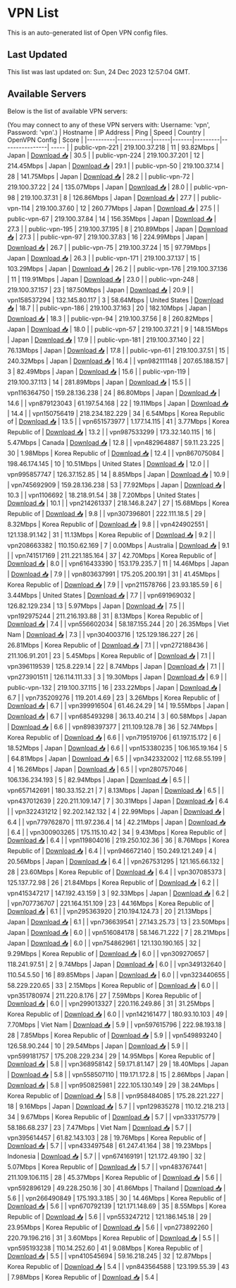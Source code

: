 # VPN List

This is an auto-generated list of Open VPN config files.

## Last Updated

This list was last updated on: Sun, 24 Dec 2023 12:57:04 GMT.

## Available Servers

Below is the list of available VPN servers:

(You may connect to any of these VPN servers with: Username: 'vpn', Password: 'vpn'.)
| Hostname | IP Address | Ping | Speed | Country | OpenVPN Config | Score |
|----------|------------|------|-------|---------|----------------| ----- |
| public-vpn-221 | 219.100.37.218 | 11 | 93.82Mbps | Japan | [Download 📥](./configs/server_0_JP.ovpn) | 30.5 |
| public-vpn-224 | 219.100.37.201 | 12 | 214.45Mbps | Japan | [Download 📥](./configs/server_1_JP.ovpn) | 29.1 |
| public-vpn-50 | 219.100.37.14 | 28 | 141.75Mbps | Japan | [Download 📥](./configs/server_2_JP.ovpn) | 28.2 |
| public-vpn-72 | 219.100.37.22 | 24 | 135.07Mbps | Japan | [Download 📥](./configs/server_3_JP.ovpn) | 28.0 |
| public-vpn-98 | 219.100.37.31 | 8 | 126.86Mbps | Japan | [Download 📥](./configs/server_4_JP.ovpn) | 27.7 |
| public-vpn-114 | 219.100.37.60 | 12 | 260.77Mbps | Japan | [Download 📥](./configs/server_5_JP.ovpn) | 27.5 |
| public-vpn-67 | 219.100.37.84 | 14 | 156.35Mbps | Japan | [Download 📥](./configs/server_6_JP.ovpn) | 27.3 |
| public-vpn-195 | 219.100.37.195 | 8 | 210.89Mbps | Japan | [Download 📥](./configs/server_7_JP.ovpn) | 27.3 |
| public-vpn-97 | 219.100.37.83 | 16 | 224.99Mbps | Japan | [Download 📥](./configs/server_8_JP.ovpn) | 26.7 |
| public-vpn-75 | 219.100.37.24 | 15 | 97.79Mbps | Japan | [Download 📥](./configs/server_9_JP.ovpn) | 26.3 |
| public-vpn-171 | 219.100.37.137 | 15 | 103.29Mbps | Japan | [Download 📥](./configs/server_10_JP.ovpn) | 26.2 |
| public-vpn-176 | 219.100.37.136 | 11 | 119.91Mbps | Japan | [Download 📥](./configs/server_11_JP.ovpn) | 23.0 |
| public-vpn-248 | 219.100.37.157 | 23 | 187.50Mbps | Japan | [Download 📥](./configs/server_12_JP.ovpn) | 20.9 |
| vpn158537294 | 132.145.80.117 | 3 | 58.64Mbps | United States | [Download 📥](./configs/server_13_US.ovpn) | 18.7 |
| public-vpn-186 | 219.100.37.163 | 20 | 182.10Mbps | Japan | [Download 📥](./configs/server_14_JP.ovpn) | 18.3 |
| public-vpn-94 | 219.100.37.56 | 8 | 260.82Mbps | Japan | [Download 📥](./configs/server_15_JP.ovpn) | 18.0 |
| public-vpn-57 | 219.100.37.21 | 9 | 148.15Mbps | Japan | [Download 📥](./configs/server_16_JP.ovpn) | 17.9 |
| public-vpn-181 | 219.100.37.140 | 22 | 76.13Mbps | Japan | [Download 📥](./configs/server_17_JP.ovpn) | 17.8 |
| public-vpn-61 | 219.100.37.51 | 15 | 240.32Mbps | Japan | [Download 📥](./configs/server_18_JP.ovpn) | 16.4 |
| vpn982111148 | 207.65.188.157 | 3 | 82.49Mbps | Japan | [Download 📥](./configs/server_19_JP.ovpn) | 15.6 |
| public-vpn-119 | 219.100.37.113 | 14 | 281.89Mbps | Japan | [Download 📥](./configs/server_20_JP.ovpn) | 15.5 |
| vpn116364750 | 159.28.136.238 | 24 | 86.80Mbps | Japan | [Download 📥](./configs/server_21_JP.ovpn) | 14.6 |
| vpn879123043 | 61.197.54.168 | 22 | 19.11Mbps | Japan | [Download 📥](./configs/server_22_JP.ovpn) | 14.4 |
| vpn150756419 | 218.234.182.229 | 34 | 6.54Mbps | Korea Republic of | [Download 📥](./configs/server_23_KR.ovpn) | 13.5 |
| vpn651573977 | 1.177.14.115 | 41 | 3.77Mbps | Korea Republic of | [Download 📥](./configs/server_24_KR.ovpn) | 13.2 |
| vpn987533299 | 173.32.140.115 | 16 | 5.47Mbps | Canada | [Download 📥](./configs/server_25_CA.ovpn) | 12.8 |
| vpn482964887 | 59.11.23.225 | 30 | 1.98Mbps | Korea Republic of | [Download 📥](./configs/server_26_KR.ovpn) | 12.4 |
| vpn867075084 | 198.46.174.145 | 10 | 10.51Mbps | United States | [Download 📥](./configs/server_27_US.ovpn) | 12.0 |
| vpn995857747 | 126.37.152.85 | 14 | 8.85Mbps | Japan | [Download 📥](./configs/server_28_JP.ovpn) | 10.9 |
| vpn745692909 | 159.28.136.238 | 53 | 77.92Mbps | Japan | [Download 📥](./configs/server_29_JP.ovpn) | 10.3 |
| vpn1106692 | 18.218.91.54 | 38 | 7.20Mbps | United States | [Download 📥](./configs/server_30_US.ovpn) | 10.1 |
| vpn214261337 | 218.146.8.247 | 27 | 15.68Mbps | Korea Republic of | [Download 📥](./configs/server_31_KR.ovpn) | 9.8 |
| vpn307396801 | 222.111.18.5 | 29 | 8.32Mbps | Korea Republic of | [Download 📥](./configs/server_32_KR.ovpn) | 9.8 |
| vpn424902551 | 121.138.91.142 | 31 | 11.13Mbps | Korea Republic of | [Download 📥](./configs/server_33_KR.ovpn) | 9.2 |
| vpn208663382 | 110.150.62.169 | 7 | 0.00Mbps | Australia | [Download 📥](./configs/server_34_AU.ovpn) | 9.1 |
| vpn741517169 | 211.221.185.164 | 37 | 42.70Mbps | Korea Republic of | [Download 📥](./configs/server_35_KR.ovpn) | 8.0 |
| vpn616433390 | 153.179.235.7 | 11 | 14.46Mbps | Japan | [Download 📥](./configs/server_36_JP.ovpn) | 7.9 |
| vpn803637991 | 175.205.200.191 | 31 | 41.45Mbps | Korea Republic of | [Download 📥](./configs/server_37_KR.ovpn) | 7.9 |
| vpn211578766 | 23.93.185.59 | 6 | 3.44Mbps | United States | [Download 📥](./configs/server_38_US.ovpn) | 7.7 |
| vpn691969032 | 126.82.129.234 | 13 | 5.97Mbps | Japan | [Download 📥](./configs/server_39_JP.ovpn) | 7.5 |
| vpn192975244 | 211.216.193.88 | 31 | 8.13Mbps | Korea Republic of | [Download 📥](./configs/server_40_KR.ovpn) | 7.4 |
| vpn556602034 | 58.187.155.244 | 20 | 26.35Mbps | Viet Nam | [Download 📥](./configs/server_41_VN.ovpn) | 7.3 |
| vpn304003716 | 125.129.186.227 | 26 | 26.81Mbps | Korea Republic of | [Download 📥](./configs/server_42_KR.ovpn) | 7.1 |
| vpn272188436 | 211.106.91.201 | 23 | 5.45Mbps | Korea Republic of | [Download 📥](./configs/server_43_KR.ovpn) | 7.1 |
| vpn396119539 | 125.8.229.14 | 22 | 8.74Mbps | Japan | [Download 📥](./configs/server_44_JP.ovpn) | 7.1 |
| vpn273901511 | 126.114.111.33 | 3 | 19.30Mbps | Japan | [Download 📥](./configs/server_45_JP.ovpn) | 6.9 |
| public-vpn-132 | 219.100.37.115 | 16 | 233.22Mbps | Japan | [Download 📥](./configs/server_46_JP.ovpn) | 6.7 |
| vpn735209276 | 119.201.4.69 | 23 | 3.26Mbps | Korea Republic of | [Download 📥](./configs/server_47_KR.ovpn) | 6.7 |
| vpn399916504 | 61.46.24.29 | 14 | 19.55Mbps | Japan | [Download 📥](./configs/server_48_JP.ovpn) | 6.7 |
| vpn685493298 | 36.13.40.214 | 3 | 60.58Mbps | Japan | [Download 📥](./configs/server_49_JP.ovpn) | 6.6 |
| vpn898397377 | 211.109.128.78 | 36 | 52.74Mbps | Korea Republic of | [Download 📥](./configs/server_50_KR.ovpn) | 6.6 |
| vpn719519706 | 61.197.15.172 | 6 | 18.52Mbps | Japan | [Download 📥](./configs/server_51_JP.ovpn) | 6.6 |
| vpn153380235 | 106.165.19.164 | 5 | 64.81Mbps | Japan | [Download 📥](./configs/server_52_JP.ovpn) | 6.5 |
| vpn342332002 | 112.68.55.199 | 4 | 16.26Mbps | Japan | [Download 📥](./configs/server_53_JP.ovpn) | 6.5 |
| vpn280757046 | 106.136.234.193 | 5 | 82.94Mbps | Japan | [Download 📥](./configs/server_54_JP.ovpn) | 6.5 |
| vpn657142691 | 180.33.152.21 | 7 | 8.13Mbps | Japan | [Download 📥](./configs/server_55_JP.ovpn) | 6.5 |
| vpn437012639 | 220.211.109.147 | 7 | 30.31Mbps | Japan | [Download 📥](./configs/server_56_JP.ovpn) | 6.4 |
| vpn322431212 | 92.202.142.132 | 4 | 22.99Mbps | Japan | [Download 📥](./configs/server_57_JP.ovpn) | 6.4 |
| vpn779762870 | 111.97.236.4 | 14 | 42.21Mbps | Japan | [Download 📥](./configs/server_58_JP.ovpn) | 6.4 |
| vpn300903265 | 175.115.10.42 | 34 | 9.43Mbps | Korea Republic of | [Download 📥](./configs/server_59_KR.ovpn) | 6.4 |
| vpn119804016 | 219.250.102.36 | 36 | 8.76Mbps | Korea Republic of | [Download 📥](./configs/server_60_KR.ovpn) | 6.4 |
| vpn946672140 | 150.249.121.249 | 4 | 20.56Mbps | Japan | [Download 📥](./configs/server_61_JP.ovpn) | 6.4 |
| vpn267531295 | 121.165.66.132 | 28 | 23.60Mbps | Korea Republic of | [Download 📥](./configs/server_62_KR.ovpn) | 6.4 |
| vpn307085373 | 125.137.72.98 | 26 | 21.84Mbps | Korea Republic of | [Download 📥](./configs/server_63_KR.ovpn) | 6.2 |
| vpn415347217 | 147.192.43.159 | 3 | 92.33Mbps | Japan | [Download 📥](./configs/server_64_JP.ovpn) | 6.2 |
| vpn707736707 | 221.164.151.109 | 23 | 44.16Mbps | Korea Republic of | [Download 📥](./configs/server_65_KR.ovpn) | 6.1 |
| vpn295363920 | 210.194.124.73 | 20 | 21.13Mbps | Japan | [Download 📥](./configs/server_66_JP.ovpn) | 6.1 |
| vpn736639541 | 27.143.25.73 | 13 | 23.50Mbps | Japan | [Download 📥](./configs/server_67_JP.ovpn) | 6.0 |
| vpn516084178 | 58.146.71.222 | 7 | 28.21Mbps | Japan | [Download 📥](./configs/server_68_JP.ovpn) | 6.0 |
| vpn754862961 | 121.130.190.165 | 32 | 9.29Mbps | Korea Republic of | [Download 📥](./configs/server_69_KR.ovpn) | 6.0 |
| vpn309270657 | 118.241.97.51 | 2 | 9.74Mbps | Japan | [Download 📥](./configs/server_70_JP.ovpn) | 6.0 |
| vpn349132640 | 110.54.5.50 | 16 | 89.85Mbps | Japan | [Download 📥](./configs/server_71_JP.ovpn) | 6.0 |
| vpn323440655 | 58.229.220.65 | 33 | 2.15Mbps | Korea Republic of | [Download 📥](./configs/server_72_KR.ovpn) | 6.0 |
| vpn351780974 | 211.220.8.176 | 27 | 7.59Mbps | Korea Republic of | [Download 📥](./configs/server_73_KR.ovpn) | 6.0 |
| vpn299013327 | 220.116.249.86 | 31 | 31.25Mbps | Korea Republic of | [Download 📥](./configs/server_74_KR.ovpn) | 6.0 |
| vpn142161477 | 180.93.10.103 | 49 | 7.70Mbps | Viet Nam | [Download 📥](./configs/server_75_VN.ovpn) | 5.9 |
| vpn597615796 | 222.98.193.18 | 28 | 7.85Mbps | Korea Republic of | [Download 📥](./configs/server_76_KR.ovpn) | 5.9 |
| vpn549893240 | 126.58.90.244 | 10 | 29.54Mbps | Japan | [Download 📥](./configs/server_77_JP.ovpn) | 5.9 |
| vpn599181757 | 175.208.229.234 | 29 | 14.95Mbps | Korea Republic of | [Download 📥](./configs/server_78_KR.ovpn) | 5.8 |
| vpn368958142 | 59.171.81.147 | 29 | 18.40Mbps | Japan | [Download 📥](./configs/server_79_JP.ovpn) | 5.8 |
| vpn558507110 | 119.171.172.8 | 15 | 2.86Mbps | Japan | [Download 📥](./configs/server_80_JP.ovpn) | 5.8 |
| vpn950825981 | 222.105.130.149 | 29 | 38.24Mbps | Korea Republic of | [Download 📥](./configs/server_81_KR.ovpn) | 5.8 |
| vpn958484085 | 175.28.221.227 | 18 | 9.16Mbps | Japan | [Download 📥](./configs/server_82_JP.ovpn) | 5.7 |
| vpn129835278 | 110.12.218.213 | 34 | 9.67Mbps | Korea Republic of | [Download 📥](./configs/server_83_KR.ovpn) | 5.7 |
| vpn333175779 | 58.186.68.237 | 23 | 7.47Mbps | Viet Nam | [Download 📥](./configs/server_84_VN.ovpn) | 5.7 |
| vpn395614457 | 61.82.143.103 | 28 | 19.76Mbps | Korea Republic of | [Download 📥](./configs/server_85_KR.ovpn) | 5.7 |
| vpn433497548 | 61.247.41.164 | 38 | 19.23Mbps | Indonesia | [Download 📥](./configs/server_86_ID.ovpn) | 5.7 |
| vpn674169191 | 121.172.49.190 | 32 | 5.07Mbps | Korea Republic of | [Download 📥](./configs/server_87_KR.ovpn) | 5.7 |
| vpn483767441 | 211.109.106.115 | 28 | 45.37Mbps | Korea Republic of | [Download 📥](./configs/server_88_KR.ovpn) | 5.6 |
| vpn592896129 | 49.228.250.16 | 30 | 41.86Mbps | Thailand | [Download 📥](./configs/server_89_TH.ovpn) | 5.6 |
| vpn266490849 | 175.193.3.185 | 30 | 14.46Mbps | Korea Republic of | [Download 📥](./configs/server_90_KR.ovpn) | 5.6 |
| vpn670792139 | 121.171.148.69 | 35 | 8.55Mbps | Korea Republic of | [Download 📥](./configs/server_91_KR.ovpn) | 5.6 |
| vpn553247212 | 121.186.145.18 | 29 | 23.95Mbps | Korea Republic of | [Download 📥](./configs/server_92_KR.ovpn) | 5.6 |
| vpn273892260 | 220.79.196.216 | 31 | 3.60Mbps | Korea Republic of | [Download 📥](./configs/server_93_KR.ovpn) | 5.5 |
| vpn595193238 | 110.14.252.60 | 41 | 9.08Mbps | Korea Republic of | [Download 📥](./configs/server_94_KR.ovpn) | 5.5 |
| vpn410545694 | 59.16.218.245 | 32 | 12.87Mbps | Korea Republic of | [Download 📥](./configs/server_95_KR.ovpn) | 5.4 |
| vpn843564588 | 123.199.55.39 | 43 | 7.98Mbps | Korea Republic of | [Download 📥](./configs/server_96_KR.ovpn) | 5.4 |
